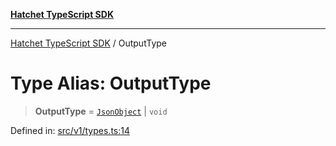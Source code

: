 [**Hatchet TypeScript SDK**](../README.md)

***

[Hatchet TypeScript SDK](../README.md) / OutputType

# Type Alias: OutputType

> **OutputType** = [`JsonObject`](JsonObject.md) \| `void`

Defined in: [src/v1/types.ts:14](https://github.com/hatchet-dev/hatchet/blob/0288a24f2e9f14787135b399bd47182f4d1260d9/sdks/typescript/src/v1/types.ts#L14)
